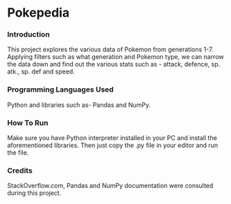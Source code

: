 # Pokepedia

### Introduction
This project explores the various data of Pokemon from generations 1-7. Applying filters such as what generation and Pokemon
type, we can narrow the data down and find out the various stats such as - attack, defence, sp. atk., sp. def and speed.

### Programming Languages Used
Python and libraries such as- Pandas and NumPy.

### How To Run
Make sure you have Python interpreter installed in your PC and install the aforementioned libraries. Then just copy the .py
file in your editor and run the file.

### Credits
StackOverflow.com, Pandas and NumPy documentation were consulted during this project.